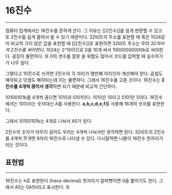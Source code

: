 # 16진수
---
컴퓨터 업계에서는 16진수를 흔하게 쓴다. 그 이유는  [[2진수]]를 쉽게 변환할 수 있고 또 2진수를 쉽게 줄여서 쓸 수 있기 때문이다. 32비트의 주소를 표현할 때 혹은 1024같이 비교적 크지 않은 값을 표현할 때 [[2진수]]로 표현하면 32비트 주소는 무려 *32자리의 2진수를 써야한다.* 1024는 2^10이므로 0을 10개 써서 10000000000b로 써야한다. 굉장이 불편하다. 또 0의 갯수를 잘못 쓸 위험도 많아서 코드를 입력할 때 실수하기가 너무 쉽다.

그렇다고 10진수로 쓰려면 2진수의 각 자리가 몇번째 자리인지 계산해야 한다. 곱셈도 해야되고 덧셈도 해야되는데 이는 불편하다. 그래서 16진수를 고른 것이다. 16진수는 **2진수를 4개씩 끊어서 생각**하면 되기 때문에 비교적 간단하다.

10100101b를 4개씩 끊으면 1010과 0101이다. 1010은 10이고 0101은 5이다. 16진수에서는 10이라는 숫자대신 A를 사용한다. **a,b,c,d,e,f**를 사용해 16개의 숫자를 표현한다.

그래서 10100101b는 4개로 나눠서 A5가 된다.

2진수의 숫자가 아무리 길어도 우리는 4개씩 나눠서만 생각하면 된다. 32비트의 2진수를 4개씩 쪼개면 8자리 16진수로 나타낼 수 있다. 다시말하면 니블이 16진수 한자리가 되는 것이다.

## 표현법
---
16진수는 h로 표현한다 (hexa-decimal)
첫자리가 알파벳이면 0을 붙이기도 한다. 그래서 A5는 0A5h라고 표시한다. 또 